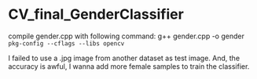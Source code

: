 # CV_final_GenderClassifier

compile gender.cpp with following command:
  g++ gender.cpp -o gender `pkg-config --cflags --libs opencv`

I failed to use a .jpg image from another dataset as test image.
And, the accuracy is awful, I wanna add more female samples to train the classifier.
 

